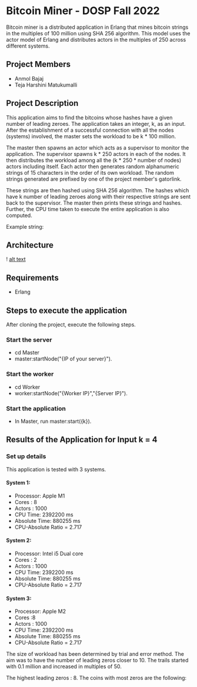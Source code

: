 # Bitcoin Miner - DOSP Fall 2022 
Bitcoin miner is a distributed application in Erlang that mines bitcoin strings in the 
multiples of 100 million using SHA 256 algorithm. This model uses the actor model of 
Erlang and distributes actors in the multiples of 250 across different systems.

## Project Members
* Anmol Bajaj
* Teja Harshini Matukumalli

## Project Description

This application aims to find the bitcoins whose hashes have a given number of
leading zeroes. The application takes an integer, k, as an input. After the establishment
of a successful connection with all the nodes (systems) involved, the master sets 
the workload to be k * 100 million. 

The master then spawns an actor which acts as a supervisor to monitor the application. 
The supervisor spawns k * 250 actors in each of the nodes. It then distributes the 
workload among all the (k * 250 * number of nodes) actors including itself. Each actor then generates
random alphanumeric strings of 15 characters in the order of its own workload. The random strings generated are 
prefixed by one of the project member's gatorlink. 

These strings are then hashed using SHA 256 algorithm. The hashes which have k number of 
leading zeroes along with their respective strings are sent back to the supervisor. The master 
then prints these strings and hashes. Further, the CPU time taken to execute the entire 
application is also computed. 

Example string: 

## Architecture

! [alt text](https://github.com/anmbajaj/DOSPFall2022/blob/main/bitcoin-miner/BitcoinMiner.png)

## Requirements

* Erlang

## Steps to execute the application

After cloning the project, execute the following steps.

### Start the server

* cd Master
* master:startNode("{IP of your server}").

### Start the worker

* cd Worker
* worker:startNode("{Worker IP}","{Server IP}").

### Start the application

* In Master, run master:start({k}).


## Results of the Application for Input k = 4

### Set up details

This application is tested with 3 systems. 

#### System 1:

* Processor: Apple M1
* Cores : 8
* Actors : 1000
* CPU Time: 2392200 ms
* Absolute Time: 880255 ms
* CPU-Absolute Ratio = 2.717

#### System 2:

* Processor: Intel i5 Dual core
* Cores : 2
* Actors : 1000
* CPU Time: 2392200 ms
* Absolute Time: 880255 ms
* CPU-Absolute Ratio = 2.717

#### System 3:

* Processor: Apple M2
* Cores :8
* Actors : 1000
* CPU Time: 2392200 ms
* Absolute Time: 880255 ms
* CPU-Absolute Ratio = 2.717

The size of workload has been determined by trial and error method. The 
aim was to have the number of leading zeros closer to 10. The trails started 
with 0.1 million and increased in multiples of 50. 

The highest leading zeros : 8. The coins with most zeros are the following:





